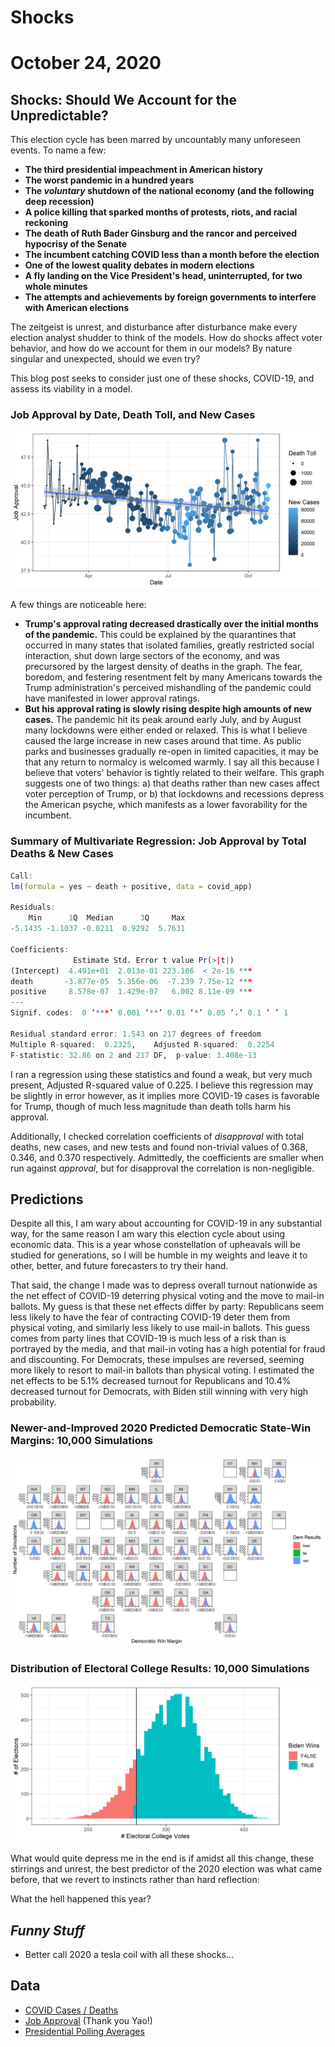 # Shocks

# October 24, 2020



## Shocks: Should We Account for the Unpredictable?


This election cycle has been marred by uncountably many unforeseen events. To
name a few:

- **The third presidential impeachment in American history**
- **The worst pandemic in a hundred years**
- **The _voluntary_ shutdown of the national economy (and the following deep recession)**
- **A police killing that sparked months of protests, riots, and racial reckoning**
- **The death of Ruth Bader Ginsburg and the rancor and perceived hypocrisy of the Senate**
- **The incumbent catching COVID less than a month before the election**
- **One of the lowest quality debates in modern elections**
- **A fly landing on the Vice President's head, uninterrupted, for two whole minutes**
- **The attempts and achievements by foreign governments to interfere with American elections**

The zeitgeist is unrest, and disturbance after disturbance make every election
analyst shudder to think of the models. How do shocks affect voter behavior, and
how do we account for them in our models? By nature singular and unexpected,
should we even try?

This blog post seeks to consider just one of these shocks, COVID-19, and assess
its viability in a model.


### Job Approval by Date, Death Toll, and New Cases

![Balls and String](../figures/shocks/balls_n_string.png)


A few things are noticeable here:

- **Trump's approval rating decreased drastically over the initial months of the pandemic.**
This could be explained by the quarantines that occurred in many states that
isolated families, greatly restricted social interaction, shut down large
sectors of the economy, and was precursored by the largest density of deaths in
the graph. The fear, boredom, and festering resentment felt by many Americans
towards the Trump administration's perceived mishandling of the pandemic could
have manifested in lower approval ratings.
- **But his approval rating is slowly rising despite high amounts of new cases.**
The pandemic hit its peak around early July, and by August many lockdowns were
either ended or relaxed. This is what I believe caused the large increase in new
cases around that time. As public parks and businesses gradually re-open in
limited capacities, it may be that any return to normalcy is welcomed warmly. I
say all this because I believe that voters' behavior is tightly related to their
welfare. This graph suggests one of two things: a) that deaths rather than new
cases affect voter perception of Trump, or b) that lockdowns and recessions
depress the American psyche, which manifests as a lower favorability for the
incumbent.


### Summary of Multivariate Regression: Job Approval by Total Deaths & New Cases

```r
Call:
lm(formula = yes ~ death + positive, data = covid_app)

Residuals:
    Min      1Q  Median      3Q     Max 
-5.1435 -1.1037 -0.0211  0.9292  5.7631 

Coefficients:
              Estimate Std. Error t value Pr(>|t|)    
(Intercept)  4.491e+01  2.013e-01 223.106  < 2e-16 ***
death       -3.877e-05  5.356e-06  -7.239 7.75e-12 ***
positive     8.578e-07  1.429e-07   6.002 8.11e-09 ***
---
Signif. codes:  0 ‘***’ 0.001 ‘**’ 0.01 ‘*’ 0.05 ‘.’ 0.1 ‘ ’ 1

Residual standard error: 1.543 on 217 degrees of freedom
Multiple R-squared:  0.2325,	Adjusted R-squared:  0.2254 
F-statistic: 32.86 on 2 and 217 DF,  p-value: 3.408e-13
```


I ran a regression using these statistics and found a weak, but very much
present, Adjusted R-squared value of 0.225. I believe this regression may be
slightly in error however, as it implies more COVID-19 cases is favorable for
Trump, though of much less magnitude than death tolls harm his approval.

Additionally, I checked correlation coefficients of _disapproval_ with total
deaths, new cases, and new tests and found non-trivial values of 0.368, 0.346,
and 0.370 respectively. Admittedly, the coefficients are smaller when run
against _approval_, but for disapproval the correlation is non-negligible.



## Predictions


Despite all this, I am wary about accounting for COVID-19 in any substantial
way, for the same reason I am wary this election cycle about using economic
data. This is a year whose constellation of upheavals will be studied for
generations, so I will be humble in my weights and leave it to other, better,
and future forecasters to try their hand.

That said, the change I made was to depress overall turnout nationwide as the
net effect of COVID-19 deterring physical voting and the move to mail-in
ballots. My guess is that these net effects differ by party: Republicans seem
less likely to have the fear of contracting COVID-19 deter them from physical
voting, and similarly less likely to use mail-in ballots. This guess comes from
party lines that COVID-19 is much less of a risk than is portrayed by the media,
and that mail-in voting has a high potential for fraud and discounting. For
Democrats, these impulses are reversed, seeming more likely to resort to mail-in
ballots than physical voting. I estimated the net effects to be 5.1% decreased
turnout for Republicans and 10.4% decreased turnout for Democrats, with Biden
still winning with very high probability.


### Newer-and-Improved 2020 Predicted Democratic State-Win Margins: 10,000 Simulations

![Better Binomial](../figures/shocks/better_binomial.png)


### Distribution of Electoral College Results: 10,000 Simulations

![Election Results Distribution](../figures/shocks/election_results.png)


What would quite depress me in the end is if amidst all this change, these
stirrings and unrest, the best predictor of the 2020 election was what came
before, that we revert to instincts rather than hard reflection:

What the hell happened this year?



## **_Funny Stuff_**


- Better call 2020 a tesla coil with all these shocks...



## Data


- [COVID Cases / Deaths](https://covidtracking.com/data)
- [Job Approval](https://projects.fivethirtyeight.com/polls-page/president_approval_polls.csv) (Thank you Yao!)
- [Presidential Polling Averages](https://projects.fivethirtyeight.com/polls/president-general/national/)
